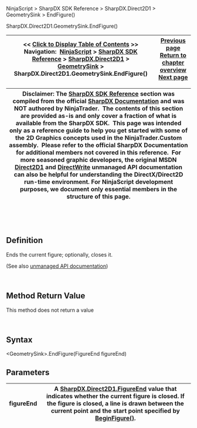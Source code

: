 ﻿


NinjaScript \> SharpDX SDK Reference \> SharpDX.Direct2D1 \> GeometrySink \> EndFigure()






















SharpDX.Direct2D1\.GeometrySink.EndFigure()







| \<\< [Click to Display Table of Contents](sharpdx_direct2d1_geometrysink_endfigure.md) \>\> **Navigation:**     [NinjaScript](ninjascript-1.md) \> [SharpDX SDK Reference](sharpdx_sdk_reference-1.md) \> [SharpDX.Direct2D1](sharpdx_direct2d1-1.md) \> [GeometrySink](sharpdx_direct2d1_geometrysink-1.md) \> SharpDX.Direct2D1\.GeometrySink.EndFigure() | [Previous page](sharpdx_direct2d1_geometrysink_close-1.md) [Return to chapter overview](sharpdx_direct2d1_geometrysink-1.md) [Next page](sharpdx_direct2d1_geometrysink_setfillmode-1.md) |
| --- | --- |













| Disclaimer: The [SharpDX SDK Reference](sharpdx_sdk_reference-1.md) section was compiled from the official [SharpDX Documentation](http://sharpdx.org/) and was NOT authored by NinjaTrader.  The contents of this section are provided as\-is and only cover a fraction of what is available from the SharpDX SDK.  This page was intended only as a reference guide to help you get started with some of the 2D Graphics concepts used in the NinjaTrader.Custom assembly.  Please refer to the official SharpDX Documentation for additional members not covered in this reference.  For more seasoned graphic developers, the original MSDN [Direct2D1](https://msdn.microsoft.com/en-us/library/windows/desktop/dd370990.aspx) and [DirectWrite](https://msdn.microsoft.com/en-us/library/windows/desktop/dd368038.aspx) unmanaged API documentation can also be helpful for understanding the DirectX/Direct2D run\-time environment. For NinjaScript development purposes, we document only essential members in the structure of this page. |
| --- |



 


 


## Definition


Ends the current figure; optionally, closes it.


(See also [unmanaged API documentation](https://msdn.microsoft.com/en-us/library/dd316934.aspx))


 


## Method Return Value


This method does not return a value


 


## Syntax


\<GeometrySink\>.EndFigure(FigureEnd figureEnd)


## Parameters




| figureEnd | A [SharpDX.Direct2D1\.FigureEnd](sharpdx_direct2d1_figureend-1.md) value that indicates whether the current figure is closed. If the figure is closed, a line is drawn between the current point and the start point specified by [BeginFigure()](sharpdx_direct2d1_geometrysink_beginfigure-1.md). |
| --- | --- |









